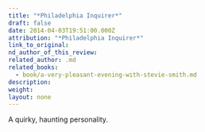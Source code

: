 ```yaml
---
title: "*Philadelphia Inquirer*"
draft: false
date: 2014-04-03T19:51:00.000Z
attribution: "*Philadelphia Inquirer*"
link_to_original:
nd_author_of_this_review:
related_author: .md
related_books:
  - book/a-very-pleasant-evening-with-stevie-smith.md
description:
weight:
layout: none
---
```

A quirky, haunting personality.

